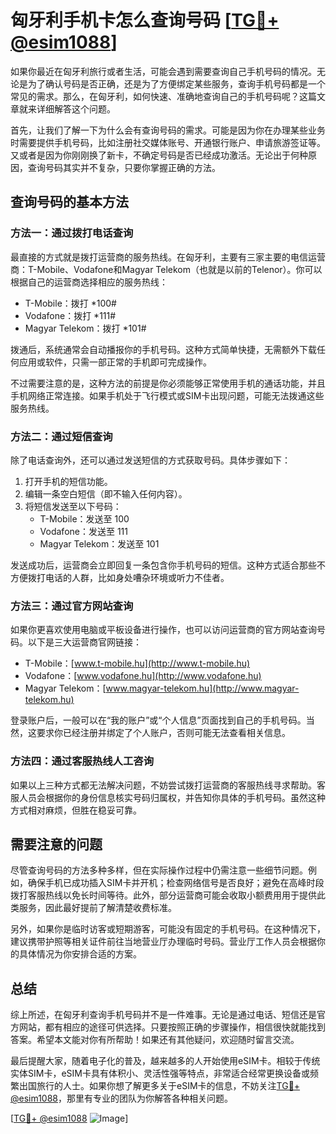 # 匈牙利手机卡怎么查询号码 [[TG💪+ @esim1088](https://t.me/s/esim1088)]

如果你最近在匈牙利旅行或者生活，可能会遇到需要查询自己手机号码的情况。无论是为了确认号码是否正确，还是为了方便绑定某些服务，查询手机号码都是一个常见的需求。那么，在匈牙利，如何快速、准确地查询自己的手机号码呢？这篇文章就来详细解答这个问题。

首先，让我们了解一下为什么会有查询号码的需求。可能是因为你在办理某些业务时需要提供手机号码，比如注册社交媒体账号、开通银行账户、申请旅游签证等。又或者是因为你刚刚换了新卡，不确定号码是否已经成功激活。无论出于何种原因，查询号码其实并不复杂，只要你掌握正确的方法。

## 查询号码的基本方法

### 方法一：通过拨打电话查询

最直接的方式就是拨打运营商的服务热线。在匈牙利，主要有三家主要的电信运营商：T-Mobile、Vodafone和Magyar Telekom（也就是以前的Telenor）。你可以根据自己的运营商选择相应的服务热线：

- T-Mobile：拨打 *100#
- Vodafone：拨打 *111#
- Magyar Telekom：拨打 *101#

拨通后，系统通常会自动播报你的手机号码。这种方式简单快捷，无需额外下载任何应用或软件，只需一部正常的手机即可完成操作。

不过需要注意的是，这种方法的前提是你必须能够正常使用手机的通话功能，并且手机网络正常连接。如果手机处于飞行模式或SIM卡出现问题，可能无法拨通这些服务热线。

### 方法二：通过短信查询

除了电话查询外，还可以通过发送短信的方式获取号码。具体步骤如下：

1. 打开手机的短信功能。
2. 编辑一条空白短信（即不输入任何内容）。
3. 将短信发送至以下号码：
   - T-Mobile：发送至 100
   - Vodafone：发送至 111
   - Magyar Telekom：发送至 101

发送成功后，运营商会立即回复一条包含你手机号码的短信。这种方式适合那些不方便拨打电话的人群，比如身处嘈杂环境或听力不佳者。

### 方法三：通过官方网站查询

如果你更喜欢使用电脑或平板设备进行操作，也可以访问运营商的官方网站查询号码。以下是三大运营商官网链接：

- T-Mobile：[www.t-mobile.hu](http://www.t-mobile.hu)
- Vodafone：[www.vodafone.hu](http://www.vodafone.hu)
- Magyar Telekom：[www.magyar-telekom.hu](http://www.magyar-telekom.hu)

登录账户后，一般可以在“我的账户”或“个人信息”页面找到自己的手机号码。当然，这要求你已经注册并绑定了个人账户，否则可能无法查看相关信息。

### 方法四：通过客服热线人工咨询

如果以上三种方式都无法解决问题，不妨尝试拨打运营商的客服热线寻求帮助。客服人员会根据你的身份信息核实号码归属权，并告知你具体的手机号码。虽然这种方式相对麻烦，但胜在稳妥可靠。

## 需要注意的问题

尽管查询号码的方法多种多样，但在实际操作过程中仍需注意一些细节问题。例如，确保手机已成功插入SIM卡并开机；检查网络信号是否良好；避免在高峰时段拨打客服热线以免长时间等待。此外，部分运营商可能会收取小额费用用于提供此类服务，因此最好提前了解清楚收费标准。

另外，如果你是临时访客或短期游客，可能没有固定的手机号码。在这种情况下，建议携带护照等相关证件前往当地营业厅办理临时号码。营业厅工作人员会根据你的具体情况为你安排合适的方案。

## 总结

综上所述，在匈牙利查询手机号码并不是一件难事。无论是通过电话、短信还是官方网站，都有相应的途径可供选择。只要按照正确的步骤操作，相信很快就能找到答案。希望本文能对你有所帮助！如果还有其他疑问，欢迎随时留言交流。

最后提醒大家，随着电子化的普及，越来越多的人开始使用eSIM卡。相较于传统实体SIM卡，eSIM卡具有体积小、灵活性强等特点，非常适合经常更换设备或频繁出国旅行的人士。如果你想了解更多关于eSIM卡的信息，不妨关注[TG💪+ @esim1088](https://t.me/s/esim1088)，那里有专业的团队为你解答各种相关问题。

[[TG💪+ @esim1088](https://t.me/s/esim1088) ![Image](https://i.postimg.cc/4NQfJmqS/Snipaste-2025-05-13-00-14-12.png)]